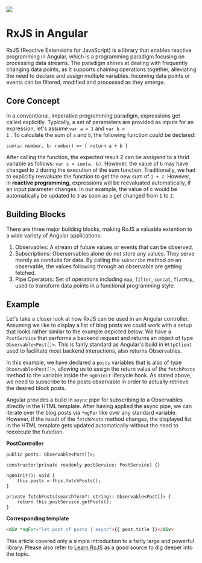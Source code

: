 <!--
date=2022-07-04
topic=RxJS
-->
<img class='full' src='assets/posts/guides/002_introduction_to_rxjs/thumbnail.png'>

# RxJS in Angular
RxJS (Reactive Extensions for JavaScript) is a library that enables reactive programming in Angular, which is a programming paradigm focusing on processing data streams. The paradigm shines at dealing with frequently changing data points, as it supports chaining operations together, alleviating the need to declare and assign multiple variables. Incoming data points or events can be filtered, modified and processed as they emerge.   

## Core Concept
In a conventional, imperative programming paradigm, expressions get called explicitly. Typically, a set of parameters are provided as inputs for an expression, let's assume <code>var a = 1</code> and <code>var b = 1</code> . To calculate the sum of <code>a</code> and <code>b</code>, the following function could be declared:
``` TS
sum(a: number, b: number) => { return a + b } 
```
After calling the function, the expected result 2 can be assigend to a thrid variable as follows: <code>var c = sum(a, b)</code>. However, the value of <code>b</code> may have changed to <code>2</code> during the execution of the sum function. Traditionally, we had to explicitly reevaluate the function to get the new sum of <code>1 + 2</code>. However, in <b>reactive programming</b>, expressions will be reevaluated automatically, if an input parameter changes. In our example, the value of c would be automatically be updated to <code>3</code> as soon as <code>b</code> get changed from <code>1</code> to <code>2</code>.

## Building Blocks
There are three major building blocks, making RxJS a valuable extention to a wide variety of Angular applications:
1.  Observables: A stream of future values or events that can be observed.
2.  Subscriptions: Oberservables alone do not store any values. They serve merely as conduits for data. By calling the <code>subscribe</code> method on an observable, the values following through an observable are getting fetched. 
3.  Pipe Operators: Set of operations including <code>map</code>, <code>filter</code>, <code>concat</code>, <code>flatMap</code>, used to transform data points in a functional programming style.

## Example

Let's take a closer look at how RxJS can be used in an Angular controller. Assuming we like to display a list of blog posts we could work with a setup that looks rather similar to the example depicted below. We have a <code>PostService</code> that performs a backend request and returns an object of type <code>Observable<Post[]></code>. This is fairly standard as Angular's build in <code>HttpClient</code> used to facilitate most backend interactions, also returns Observables.

In this example, we have declared a <code>posts</code> variables that is also of type <code>Observable<Post[]></code>, allowing us to assign the return value of the <code>fetchPosts</code> method to the variable inside the <code>ngOnInit</code> lifecycle hook. As stated above, we need to subscribe to the posts observable in order to actually retrieve the desired block posts.

Angular provides a build in <code>async</code> pipe for subscribing to a Observables directly in the HTML template. After having applied the async pipe, we can iterate over the blog posts via <code>*ngFor</code> like over any standard variable. However, if the result of the <code>fetchPosts</code> method changes, the displayed list in the HTML template gets updated automatically without the need to reexecute the function.

<b>PostController</b>
```TS
public posts: Observable<Post[]>;

constructor(private readonly postService: PostService) {}

ngOnInit(): void {
    this.posts = this.fetchPosts();
}

private fetchPosts(searchTerm?: string): Observable<Post[]> {
    return this.postService.getPosts();
}
```

<b>Corresponding template</b>
```HTML
<div *ngFor="let post of posts | async">{{ post.title }}</div>
```

This article covered only a simple introduction to a fairly large and powerful library. Please also refer to [Learn RxJS](https://www.learnrxjs.io) as a good source to dig deeper into the topic.